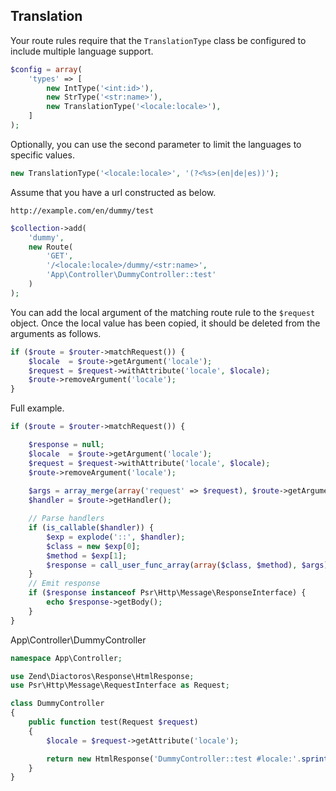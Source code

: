 
## Translation

Your route rules require that the `TranslationType` class be configured to include multiple language support.

```php
$config = array(
    'types' => [
        new IntType('<int:id>'),
        new StrType('<str:name>'),
        new TranslationType('<locale:locale>'),
    ]
);
```

Optionally, you can use the second parameter to limit the languages to specific values.

```php
new TranslationType('<locale:locale>', '(?<%s>(en|de|es))');
```

Assume that you have a url constructed as below.

```
http://example.com/en/dummy/test
```

```php
$collection->add(
    'dummy',
    new Route(
        'GET',
        '/<locale:locale>/dummy/<str:name>',
        'App\Controller\DummyController::test'
    )
);
```

You can add the local argument of the matching route rule to the `$request` object. Once the local value has been copied, it should be deleted from the arguments as follows.

```php
if ($route = $router->matchRequest()) {
    $locale  = $route->getArgument('locale');
    $request = $request->withAttribute('locale', $locale);
    $route->removeArgument('locale');
}
```

Full example.

```php
if ($route = $router->matchRequest()) {

    $response = null;
    $locale  = $route->getArgument('locale');
    $request = $request->withAttribute('locale', $locale);
    $route->removeArgument('locale');
    
    $args = array_merge(array('request' => $request), $route->getArguments());
    $handler = $route->getHandler();

    // Parse handlers
    if (is_callable($handler)) {
        $exp = explode('::', $handler);
        $class = new $exp[0];
        $method = $exp[1];
        $response = call_user_func_array(array($class, $method), $args);
    }
    // Emit response
    if ($response instanceof Psr\Http\Message\ResponseInterface) {
        echo $response->getBody();
    }
}
```

App\Controller\DummyController

```php
namespace App\Controller;

use Zend\Diactoros\Response\HtmlResponse;
use Psr\Http\Message\RequestInterface as Request;

class DummyController
{
    public function test(Request $request)
    {
        $locale = $request->getAttribute('locale');

        return new HtmlResponse('DummyController::test #locale:'.sprintf('%02s', $locale));
    }
}
```
